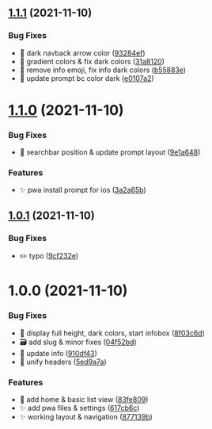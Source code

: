 ## [1.1.1](https://github.com/BunnyTheLifeguard/histamin-ampel/compare/v1.1.0...v1.1.1) (2021-11-10)


### Bug Fixes

* :lipstick: dark navback arrow color ([93284ef](https://github.com/BunnyTheLifeguard/histamin-ampel/commit/93284ef3db7aa9e0eab751a4e6f4236c3a2bf356))
* :lipstick: gradient colors & fix dark colors ([31a8120](https://github.com/BunnyTheLifeguard/histamin-ampel/commit/31a8120a2ecd249ced5b94e71b014c0bb7842623))
* :lipstick: remove info emoji, fix info dark colors ([b55883e](https://github.com/BunnyTheLifeguard/histamin-ampel/commit/b55883e803cd273bfad0cf79304101f3298cc931))
* :lipstick: update prompt bc color dark ([e0107a2](https://github.com/BunnyTheLifeguard/histamin-ampel/commit/e0107a2ec2266a9e5426cbf8d57a2005b4bd0706))

# [1.1.0](https://github.com/BunnyTheLifeguard/histamin-ampel/compare/v1.0.1...v1.1.0) (2021-11-10)


### Bug Fixes

* :lipstick: searchbar position & update prompt layout ([9e1a648](https://github.com/BunnyTheLifeguard/histamin-ampel/commit/9e1a6487dd8dbbebbeea02b25b641778cd606e44))


### Features

* :sparkles: pwa install prompt for ios ([3a2a65b](https://github.com/BunnyTheLifeguard/histamin-ampel/commit/3a2a65b44305fb5bcf6f58dd351d57b59c80d17a))

## [1.0.1](https://github.com/BunnyTheLifeguard/histamin-ampel/compare/v1.0.0...v1.0.1) (2021-11-10)


### Bug Fixes

* :pencil2: typo ([9cf232e](https://github.com/BunnyTheLifeguard/histamin-ampel/commit/9cf232e7d8bd7473a5eeb5e44180657c894ad35a))

# 1.0.0 (2021-11-10)


### Bug Fixes

* :bug: display full height, dark colors, start infobox ([8f03c6d](https://github.com/BunnyTheLifeguard/histamin-ampel/commit/8f03c6ddbd35657bc6051a34789dd37e90b8f80b))
* :card_file_box: add slug & minor fixes ([04f52bd](https://github.com/BunnyTheLifeguard/histamin-ampel/commit/04f52bd6e14e720be89d1a7e0cd37ad78e9df0ec))
* :children_crossing: update info ([910df43](https://github.com/BunnyTheLifeguard/histamin-ampel/commit/910df4334a085a26a0e14e6ba698ab28985ba2e9))
* :lipstick: unify headers ([5ed9a7a](https://github.com/BunnyTheLifeguard/histamin-ampel/commit/5ed9a7a18410b481814875d4fd744faca11a9a00))


### Features

* :construction: add home & basic list view ([83fe809](https://github.com/BunnyTheLifeguard/histamin-ampel/commit/83fe80918023a4ecffa287ab4091b8ca83399750))
* :sparkles: add pwa files & settings ([617cb6c](https://github.com/BunnyTheLifeguard/histamin-ampel/commit/617cb6c1a05a4d5c9d520d807ed0a7284319845f))
* :sparkles: working layout & navigation ([877139b](https://github.com/BunnyTheLifeguard/histamin-ampel/commit/877139b993c882b472fe6a67615f48f84e8d1c73))
